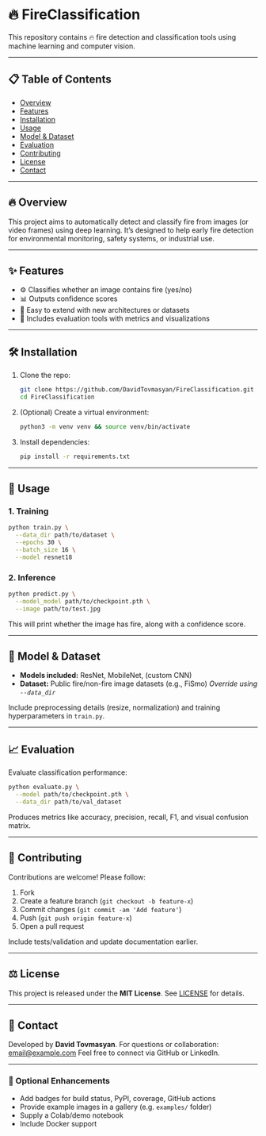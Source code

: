 # 🔥 FireClassification

This repository contains 🔥 fire detection and classification tools using machine learning and computer vision.

---

## 📋 Table of Contents

- [Overview](#-overview)  
- [Features](#-features)  
- [Installation](#-installation)  
- [Usage](#-usage)  
- [Model & Dataset](#-model--dataset)  
- [Evaluation](#-evaluation)  
- [Contributing](#-contributing)  
- [License](#-license)  
- [Contact](#-contact)  

---

## 🔥 Overview

This project aims to automatically detect and classify fire from images (or video frames) using deep learning. It’s designed to help early fire detection for environmental monitoring, safety systems, or industrial use.

---

## ✨ Features

- ⚙️ Classifies whether an image contains fire (yes/no)  
- 📊 Outputs confidence scores  
- 🔄 Easy to extend with new architectures or datasets  
- 🧪 Includes evaluation tools with metrics and visualizations  

---

## 🛠️ Installation

1. Clone the repo:  
   ```bash
   git clone https://github.com/DavidTovmasyan/FireClassification.git
   cd FireClassification
   ```

2. (Optional) Create a virtual environment:

   ```bash
   python3 -m venv venv && source venv/bin/activate
   ```
3. Install dependencies:

   ```bash
   pip install -r requirements.txt
   ```

---

## 🚀 Usage

### 1. Training

```bash
python train.py \
  --data_dir path/to/dataset \
  --epochs 30 \
  --batch_size 16 \
  --model resnet18
```

### 2. Inference

```bash
python predict.py \
  --model_model path/to/checkpoint.pth \
  --image path/to/test.jpg
```

This will print whether the image has fire, along with a confidence score.

---

## 🧠 Model & Dataset

* **Models included:** ResNet, MobileNet, (custom CNN)
* **Dataset:** Public fire/non-fire image datasets (e.g., FiSmo)
  *Override using `--data_dir`*

Include preprocessing details (resize, normalization) and training hyperparameters in `train.py`.

---

## 📈 Evaluation

Evaluate classification performance:

```bash
python evaluate.py \
  --model path/to/checkpoint.pth \
  --data_dir path/to/val_dataset
```

Produces metrics like accuracy, precision, recall, F1, and visual confusion matrix.

---

## 🤝 Contributing

Contributions are welcome! Please follow:

1. Fork
2. Create a feature branch (`git checkout -b feature-x`)
3. Commit changes (`git commit -am 'Add feature'`)
4. Push (`git push origin feature-x`)
5. Open a pull request

Include tests/validation and update documentation earlier.

---

## ⚖️ License

This project is released under the **MIT License**. See [LICENSE](LICENSE) for details.

---

## 📩 Contact

Developed by **David Tovmasyan**.
For questions or collaboration: [email@example.com](mailto:email@example.com)
Feel free to connect via GitHub or LinkedIn.

---

### 📌 Optional Enhancements

* Add badges for build status, PyPI, coverage, GitHub actions
* Provide example images in a gallery (e.g. `examples/` folder)
* Supply a Colab/demo notebook
* Include Docker support
